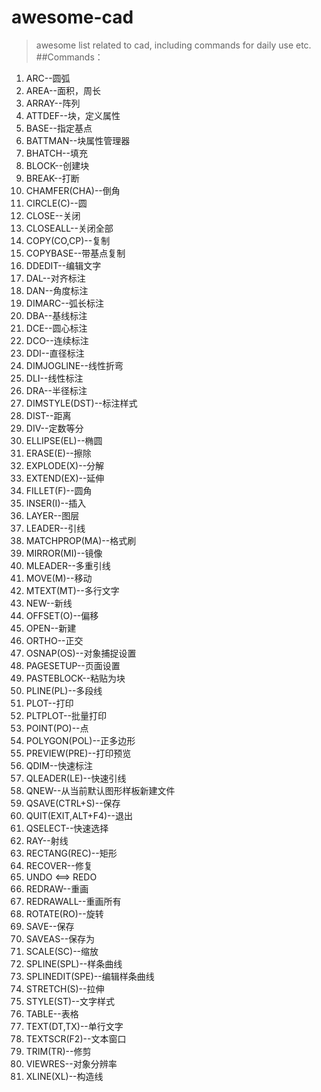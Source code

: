 # awesome-cad
>awesome list related to cad, including commands for daily use etc.
##Commands：
1. ARC--圆弧
2. AREA--面积，周长
3. ARRAY--阵列
4. ATTDEF--块，定义属性
5. BASE--指定基点
6. BATTMAN--块属性管理器
7. BHATCH--填充
8. BLOCK--创建块
9. BREAK--打断
10. CHAMFER(CHA)--倒角
11. CIRCLE(C)--圆
12. CLOSE--关闭
13. CLOSEALL--关闭全部
14. COPY(CO,CP)--复制
15. COPYBASE--带基点复制
16. DDEDIT--编辑文字
17. DAL--对齐标注
18. DAN--角度标注
19. DIMARC--弧长标注
20. DBA--基线标注
21. DCE--圆心标注
22. DCO--连续标注
23. DDI--直径标注
24. DIMJOGLINE--线性折弯
25. DLI--线性标注
26. DRA--半径标注
27. DIMSTYLE(DST)--标注样式
28. DIST--距离
29. DIV--定数等分
30. ELLIPSE(EL)--椭圆
31. ERASE(E)--擦除
32. EXPLODE(X)--分解
33. EXTEND(EX)--延伸
34. FILLET(F)--圆角
35. INSER(I)--插入
36. LAYER--图层
37. LEADER--引线
38. MATCHPROP(MA)--格式刷
39. MIRROR(MI)--镜像
40. MLEADER--多重引线
41. MOVE(M)--移动
42. MTEXT(MT)--多行文字
43. NEW--新线
44. OFFSET(O)--偏移
45. OPEN--新建
46. ORTHO--正交
47. OSNAP(OS)--对象捕捉设置
48. PAGESETUP--页面设置
49. PASTEBLOCK--粘贴为块
50. PLINE(PL)--多段线
51. PLOT--打印
52. PLTPLOT--批量打印
53. POINT(PO)--点
54. POLYGON(POL)--正多边形
55. PREVIEW(PRE)--打印预览
56. QDIM--快速标注
57. QLEADER(LE)--快速引线
58. QNEW--从当前默认图形样板新建文件
59. QSAVE(CTRL+S)--保存
60. QUIT(EXIT,ALT+F4)--退出
61. QSELECT--快速选择
62. RAY--射线
63. RECTANG(REC)--矩形
64. RECOVER--修复
65. UNDO <==> REDO
66. REDRAW--重画
67. REDRAWALL--重画所有
68. ROTATE(RO)--旋转
69. SAVE--保存
70. SAVEAS--保存为
71. SCALE(SC)--缩放
72. SPLINE(SPL)--样条曲线
73. SPLINEDIT(SPE)--编辑样条曲线
74. STRETCH(S)--拉伸
75. STYLE(ST)--文字样式
76. TABLE--表格
77. TEXT(DT,TX)--单行文字
78. TEXTSCR(F2)--文本窗口
79. TRIM(TR)--修剪
80. VIEWRES--对象分辨率
81. XLINE(XL)--构造线